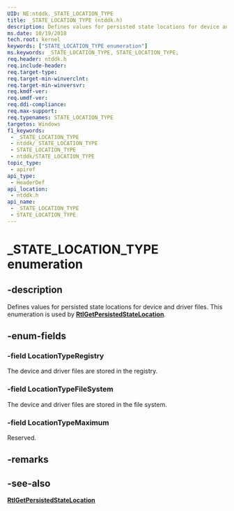 ```yaml
---
UID: NE:ntddk._STATE_LOCATION_TYPE
title: _STATE_LOCATION_TYPE (ntddk.h)
description: Defines values for persisted state locations for device and driver files.
ms.date: 10/19/2018
tech.root: kernel
keywords: ["STATE_LOCATION_TYPE enumeration"]
ms.keywords: _STATE_LOCATION_TYPE, STATE_LOCATION_TYPE,
req.header: ntddk.h
req.include-header: 
req.target-type: 
req.target-min-winverclnt: 
req.target-min-winversvr: 
req.kmdf-ver: 
req.umdf-ver: 
req.ddi-compliance: 
req.max-support: 
req.typenames: STATE_LOCATION_TYPE
targetos: Windows
f1_keywords:
 - _STATE_LOCATION_TYPE
 - ntddk/_STATE_LOCATION_TYPE
 - STATE_LOCATION_TYPE
 - ntddk/STATE_LOCATION_TYPE
topic_type:
 - apiref
api_type:
 - HeaderDef
api_location:
 - ntddk.h
api_name:
 - _STATE_LOCATION_TYPE
 - STATE_LOCATION_TYPE
---
```


# _STATE_LOCATION_TYPE enumeration


## -description

Defines values for persisted state locations for device and driver files. This enumeration is used by [**RtlGetPersistedStateLocation**](nf-ntddk-rtlgetpersistedstatelocation.md).

## -enum-fields

### -field LocationTypeRegistry

The device and driver files are stored in the registry.

### -field LocationTypeFileSystem

The device and driver files are stored in the file system.

### -field LocationTypeMaximum

Reserved.

## -remarks

## -see-also

[**RtlGetPersistedStateLocation**](nf-ntddk-rtlgetpersistedstatelocation.md)

